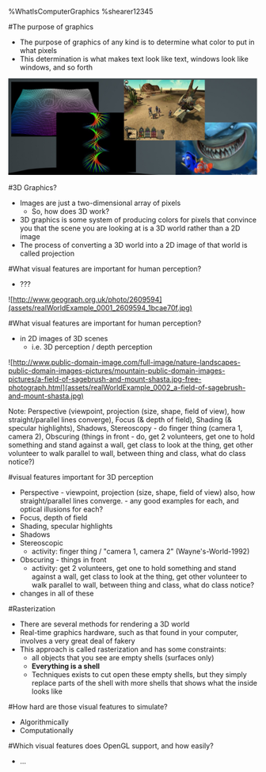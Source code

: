 %WhatIsComputerGraphics
%shearer12345

#The purpose of graphics

- The purpose of graphics of any kind is to determine what color to put in what pixels
- This determination is what makes text look like text, windows look like windows, and so forth

![Examples of Graphics](assets/exampleOfGraphics.png)

#3D Graphics?

- Images are just a two-dimensional array of pixels
  - So, how does 3D work?
- 3D graphics is some system of producing colors for pixels that convince you that the scene you are looking at is a 3D world rather than a 2D image
- The process of converting a 3D world into a 2D image of that world is called projection

#What visual features are important for human perception?

- ???

![http://www.geograph.org.uk/photo/2609594](assets/realWorldExample_0001_2609594_1bcae70f.jpg)

#What visual features are important for human perception?

- in 2D images of 3D scenes
    - i.e. 3D perception / depth perception

![http://www.public-domain-image.com/full-image/nature-landscapes-public-domain-images-pictures/mountain-public-domain-images-pictures/a-field-of-sagebrush-and-mount-shasta.jpg-free-photograph.html](assets/realWorldExample_0002_a-field-of-sagebrush-and-mount-shasta.jpg)

Note: Perspective (viewpoint, projection (size, shape, field of view), how straight/parallel lines converge), Focus (& depth of field), Shading (& specular highlights), Shadows, Stereoscopy - do finger thing (camera 1, camera 2), Obscuring (things in front - do, get 2 volunteers, get one to hold something and stand against a wall, get class to look at the thing, get other volunteer to walk parallel to wall, between thing and class, what do class notice?)

#visual features important for 3D perception

- Perspective - viewpoint, projection (size, shape, field of view) also, how straight/parallel lines converge. - any good examples for each, and optical illusions for each?
- Focus, depth of field
- Shading, specular highlights
- Shadows
- Stereoscopic
    - activity: finger thing / "camera 1, camera 2" (Wayne's-World-1992)
- Obscuring - things in front
    - activity: get 2 volunteers, get one to hold something and stand against a wall, get class to look at the thing, get other volunteer to walk parallel to wall, between thing and class, what do class notice?
- changes in all of these

#Rasterization

- There are several methods for rendering a 3D world
- Real-time graphics hardware, such as that found in your computer, involves a very great deal of fakery
- This approach is called rasterization  and has some constraints:
  - all objects that you see are empty shells (surfaces only)
  - **Everything is a shell**
  - Techniques exists to cut open these empty shells, but they simply replace parts of the shell with more shells that shows what the inside looks like


#How hard are those visual features to simulate?

- Algorithmically
- Computationally

#Which visual features does OpenGL support, and how easily?

- ...
